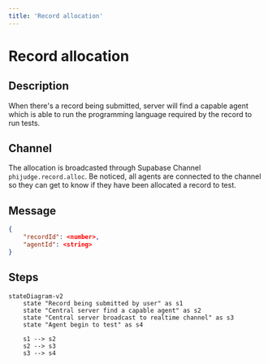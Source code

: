 ```yaml
---
title: 'Record allocation'
---
```


# Record allocation

## Description

When there's a record being submitted, server will find a capable agent
which is able to run the programming language required by the record to run tests.

## Channel

The allocation is broadcasted through Supabase Channel `phijudge.record.alloc`.
Be noticed, all agents are connected to the channel so they can get to know if they have
been allocated a record to test.

## Message

```json
{
	"recordId": <number>,
	"agentId": <string>
}
```

## Steps

```mermaid
stateDiagram-v2
	state "Record being submitted by user" as s1
	state "Central server find a capable agent" as s2
	state "Central server broadcast to realtime channel" as s3
	state "Agent begin to test" as s4

	s1 --> s2
	s2 --> s3
	s3 --> s4
```
